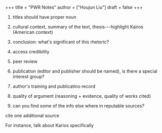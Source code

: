 +++
title = "PWR Notes"
author = ["Houjun Liu"]
draft = false
+++

1.  titles should have proper noun
2.  cultural context, summary of the text, thesis---highlight Kairos (American context)
3.  conclusion: what's significant of this rhetoric?

4.  access credibility

5.  peer review
6.  publication (editor and publisher should be named), is there a special interest group?
7.  author's training and publicatino record
8.  quality of argument (reasoning + evidence, quality of works cited)
9.  can you find some of the info else where  in reputable sources?

cite one additional source

For instance, talk about Karios specifically
